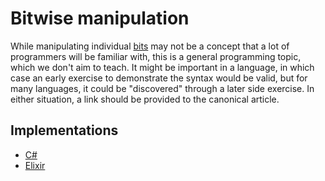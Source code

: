 # Bitwise manipulation

While manipulating individual [bits](../types/bit.md) may not be a concept that a lot of programmers will be familiar with, this is a general programming topic, which we don't aim to teach. It might be important in a language, in which case an early exercise to demonstrate the syntax would be valid, but for many languages, it could be "discovered" through a later side exercise. In either situation, a link should be provided to the canonical article.

## Implementations

- [C#][implementation-csharp]
- [Elixir][implementation-elixir]

[implementation-csharp]: ../../languages/csharp/exercises/concept/attack-of-the-trolls/.docs/introduction.md
[implementation-elixir]: ../../languages/elixir/exercises/concept/secrets/.docs/introduction.md
